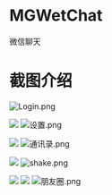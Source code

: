 # MGWetChat
微信聊天
# 截图介绍

![Login.png](http://upload-images.jianshu.io/upload_images/1429890-63851505815244ff.png?imageMogr2/auto-orient/strip%7CimageView2/2/w/1240)


![](http://upload-images.jianshu.io/upload_images/1429890-62ab7c958509f6cb.png?imageMogr2/auto-orient/strip%7CimageView2/2/w/1240)
![设置.png](http://upload-images.jianshu.io/upload_images/1429890-82ca575602793db5.png?imageMogr2/auto-orient/strip%7CimageView2/2/w/1240)


![](http://upload-images.jianshu.io/upload_images/1429890-7c1245bb3132f3fb.png?imageMogr2/auto-orient/strip%7CimageView2/2/w/1240)
![通讯录.png](http://upload-images.jianshu.io/upload_images/1429890-7b9ee1c0ec0e0c30.png?imageMogr2/auto-orient/strip%7CimageView2/2/w/1240)


![](http://upload-images.jianshu.io/upload_images/1429890-b308bd0b0488a808.png?imageMogr2/auto-orient/strip%7CimageView2/2/w/1240)
![shake.png](http://upload-images.jianshu.io/upload_images/1429890-ac15b752f8e447ad.png?imageMogr2/auto-orient/strip%7CimageView2/2/w/1240)


![](http://upload-images.jianshu.io/upload_images/1429890-7a4b18d8971c4b3c.png?imageMogr2/auto-orient/strip%7CimageView2/2/w/1240)
![](http://upload-images.jianshu.io/upload_images/1429890-90e7a4a9c18528c1.png?imageMogr2/auto-orient/strip%7CimageView2/2/w/1240)
![朋友圈.png](http://upload-images.jianshu.io/upload_images/1429890-c5b70a793d9bad47.png?imageMogr2/auto-orient/strip%7CimageView2/2/w/1240)
